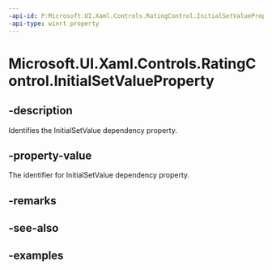 ```yaml
---
-api-id: P:Microsoft.UI.Xaml.Controls.RatingControl.InitialSetValueProperty
-api-type: winrt property
---
```

<!-- Property syntax.
public DependencyProperty InitialSetValueProperty { get; }
-->

# Microsoft.UI.Xaml.Controls.RatingControl.InitialSetValueProperty


## -description

Identifies the InitialSetValue dependency property.


## -property-value

The identifier for InitialSetValue dependency property.


## -remarks


## -see-also


## -examples



